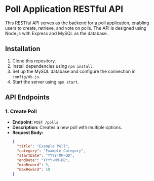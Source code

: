 # Poll Application RESTful API

This RESTful API serves as the backend for a poll application, enabling users to create, retrieve, and vote on polls. The API is designed using Node.js with Express and MySQL as the database.

## Installation

1. Clone this repository.
2. Install dependencies using `npm install`.
3. Set up the MySQL database and configure the connection in `config/db.js`.
4. Start the server using `npm start`.

## API Endpoints

### 1. Create Poll

- **Endpoint:** `POST /polls`
- **Description:** Creates a new poll with multiple options.
- **Request Body:**
  ```json
  {
    "title": "Example Poll",
    "category": "Example Category",
    "startDate": "YYYY-MM-DD",
    "endDate": "YYYY-MM-DD",
    "minReward": 5,
    "maxReward": 10
  }
